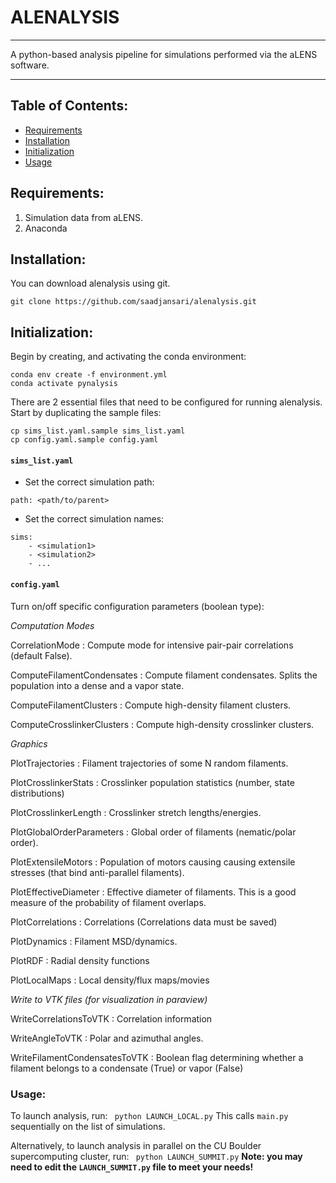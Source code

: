 # ALENALYSIS
___
A python-based analysis pipeline for simulations performed via the aLENS software.
___
## Table of Contents:
* [Requirements](#requirements)
* [Installation](#installation)
* [Initialization](#initialization)
* [Usage](#usage)

## Requirements:

1. Simulation data from aLENS.
2. Anaconda

## Installation:
You can download alenalysis using git.

```
git clone https://github.com/saadjansari/alenalysis.git
```

## Initialization:

Begin by creating, and activating the conda environment:
```
conda env create -f environment.yml
conda activate pynalysis
```

There are 2 essential files that need to be configured for running alenalysis.
Start by duplicating the sample files:
```
cp sims_list.yaml.sample sims_list.yaml
cp config.yaml.sample config.yaml
```
#### ```sims_list.yaml```

* Set the correct simulation path:
``` 
path: <path/to/parent>
```

* Set the correct simulation names:
``` 
sims: 
    - <simulation1> 
    - <simulation2>
    - ...
```

#### ```config.yaml```

Turn on/off specific configuration parameters (boolean type):

_Computation Modes_

CorrelationMode
: Compute mode for intensive pair-pair correlations (default False).

ComputeFilamentCondensates
: Compute filament condensates. Splits the population into a dense and a vapor state.

ComputeFilamentClusters
: Compute high-density filament clusters.

ComputeCrosslinkerClusters
: Compute high-density crosslinker clusters.

_Graphics_

PlotTrajectories
: Filament trajectories of some N random filaments.

PlotCrosslinkerStats
: Crosslinker population statistics (number, state distributions)

PlotCrosslinkerLength
: Crosslinker stretch lengths/energies.

PlotGlobalOrderParameters
: Global order of filaments (nematic/polar order).

PlotExtensileMotors
: Population of motors causing causing extensile stresses (that bind anti-parallel filaments).

PlotEffectiveDiameter
: Effective diameter of filaments. This is a good measure of the probability of filament overlaps.

PlotCorrelations
: Correlations (Correlations data must be saved)

PlotDynamics
: Filament MSD/dynamics.

PlotRDF
: Radial density functions

PlotLocalMaps
: Local density/flux maps/movies

_Write to VTK files (for visualization in paraview)_

WriteCorrelationsToVTK
: Correlation information

WriteAngleToVTK
: Polar and azimuthal angles.

WriteFilamentCondensatesToVTK
: Boolean flag determining whether a filament belongs to a condensate (True) or vapor (False)

### Usage:
To launch analysis, run:
``` python LAUNCH_LOCAL.py```
This calls ```main.py``` sequentially on the list of simulations.

Alternatively, to launch analysis in parallel on the CU Boulder supercomputing cluster, run:
``` python LAUNCH_SUMMIT.py```
**Note: you may need to edit the ```LAUNCH_SUMMIT.py``` file to meet your needs!**

